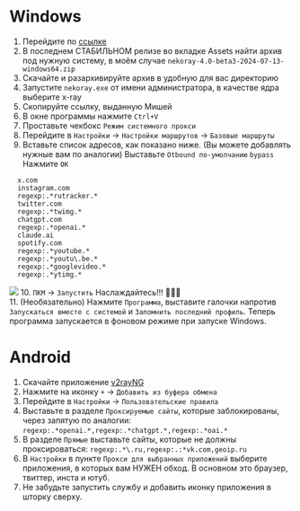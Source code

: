 Windows
=
1. Перейдите по [ссылке](https://github.com/Matsuridayo/nekoray/releases "ссылке")
2. В последнем СТАБИЛЬНОМ релизе во вкладке Assets найти архив под нужную систему, в моём случае `nekoray-4.0-beta3-2024-07-13-windows64.zip`
3. Скачайте и разархивируйте архив в удобную для вас директорию
4. Запустите `nekoray.exe` от имени администратора, в качестве ядра выберите x-ray
5. Скопируйте ссылку, выданную Мишей
6. В окне программы нажмите `Ctrl+V`
7. Проставьте чекбокс `Режим системного прокси`
8. Перейдите в `Настройки` -> `Настройки маршрутов` -> `Базовые маршруты`
9. Вставьте список адресов, как показано ниже. (Вы можете добавлять нужные вам по аналогии) Выставьте `Otbound по-умолчанию` `bypass` Нажмите `OK` 
```
  x.com
  instagram.com
  regexp:.*rutracker.*
  twitter.com
  regexp:.*twimg.*
  chatgpt.com
  regexp:.*openai.*
  claude.ai
  spotify.com
  regexp:.*youtube.*
  regexp:.*youtu\.be.*
  regexp:.*googlevideo.*
  regexp:.*ytimg.*
```
![](https://files.catbox.moe/8v16u4.png)
10. `ПКМ` -> `Запустить` Наслаждайтесь!!! :tada::tada::tada:<br>
11. (Необязательно) Нажмите `Программа`, выставите галочки напротив `Запускаться вместе с системой` и `Запомнить последний профиль`. Теперь программа запускается в фоновом режиме при запуске Windows.

Android
=
1. Скачайте приложение [v2rayNG](https://play.google.com/store/apps/details?id=com.v2ray.ang&hl=ru)
2. Нажмите на иконку `+` -> `Добавить из буфера обмена`
3. Перейдите в `Настройки` -> `Пользовательские правила`
4. Выставьте в разделе `Проксируемые сайты`, которые заблокированы, через запятую по аналогии: `regexp:.*openai.*,regexp:.*chatgpt.*,regexp:.*oai.*`
5. В разделе `Прямые` выставьте сайты, которые не должны проксироваться: `regexp:.*\.ru,regexp:.:*vk.com,geoip.ru`
6. В `Настройки` в пункте `Прокси для выбранных приложений` выберите приложения, в которых вам НУЖЕН обход. В основном это браузер, твиттер, инста и ютуб.
7. Не забудьте запустить службу и добавить иконку приложения в шторку сверху.
